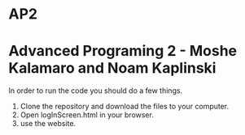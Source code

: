 # AP2

# Advanced Programing 2 - Moshe Kalamaro and Noam Kaplinski

In order to run the code you should do a few things.

1. Clone the repository and download the files to your computer.
2. Open logInScreen.html in your browser.
3. use the website.
